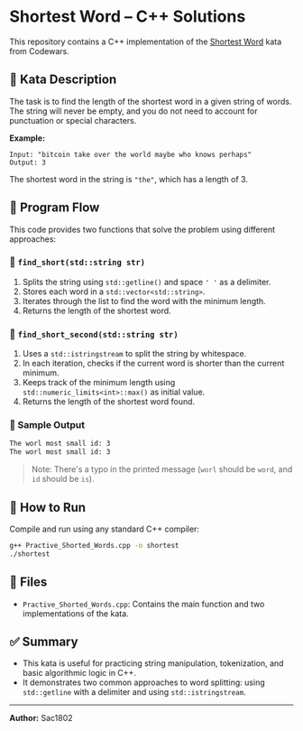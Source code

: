 ﻿# Shortest Word – C++ Solutions

This repository contains a C++ implementation of the [Shortest Word](https://www.codewars.com/kata/57cebe1dc6fdc20c57000ac9/cpp) kata from Codewars.

## 🧠 Kata Description

The task is to find the length of the shortest word in a given string of words. The string will never be empty, and you do not need to account for punctuation or special characters.

**Example:**

```text
Input: "bitcoin take over the world maybe who knows perhaps"
Output: 3
````

The shortest word in the string is `"the"`, which has a length of 3.

## 🧩 Program Flow

This code provides two functions that solve the problem using different approaches:

### 🔹 `find_short(std::string str)`

1. Splits the string using `std::getline()` and space `' '` as a delimiter.
2. Stores each word in a `std::vector<std::string>`.
3. Iterates through the list to find the word with the minimum length.
4. Returns the length of the shortest word.

### 🔹 `find_short_second(std::string str)`

1. Uses a `std::istringstream` to split the string by whitespace.
2. In each iteration, checks if the current word is shorter than the current minimum.
3. Keeps track of the minimum length using `std::numeric_limits<int>::max()` as initial value.
4. Returns the length of the shortest word found.

### 🧪 Sample Output

```bash
The worl most small id: 3
The worl most small id: 3
```

> Note: There's a typo in the printed message (`worl` should be `word`, and `id` should be `is`).

## 🚀 How to Run

Compile and run using any standard C++ compiler:

```bash
g++ Practive_Shorted_Words.cpp -o shortest
./shortest
```

## 📁 Files

* `Practive_Shorted_Words.cpp`: Contains the main function and two implementations of the kata.

## ✅ Summary

* This kata is useful for practicing string manipulation, tokenization, and basic algorithmic logic in C++.
* It demonstrates two common approaches to word splitting: using `std::getline` with a delimiter and using `std::istringstream`.

---

**Author:** Sac1802
